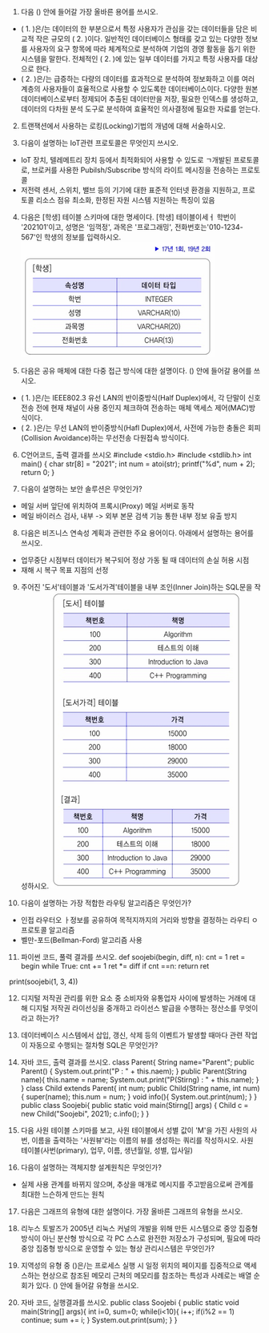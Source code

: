 01. 다음 () 안에 들어갈 가장 올바른 용어를 쓰시오.
- ( 1. )은/는 데이터의 한 부분으로서 특정 사용자가 관심을 갖는 데이터들을 담은 비교적 작은 규모의 ( 2. )이다. 일반적인 데이터베이스 형태를 갖고 있는 다양한 정보를 사용자의 요구 항목에 따라 체계적으로 분석하여 기업의 경영 활동을 돕기 위한 시스템을 말한다. 전체적인 ( 2. )에 있는 일부 데이터를 가지고 특정 사용자를 대상으로 한다.
- ( 2. )은/는 급증하는 다량의 데이터를 효과적으로 분석하여 정보화하고 이를 여러 계층의 사용자들이 효율적으로 사용할 수 있도록한 데이터베이스이다. 다양한 원본 데이터베이스로부터 정제되어 추출된 데이터만을 저장, 필요한 인덱스를 생성하고, 데이터의 다차원 분석 도구로 분석하여 효율적인 의사결정에 필요한 자료를 얻는다.


02. 트랜잭션에서 사용하는 로킹(Locking)기법의 개념에 대해 서술하시오.


03. 다음이 설명하는 IoT관련 프로토콜은 무엇인지 쓰시오.
- IoT 장치, 텔레메트리 장치 등에서 최적화되어 사용할 수 있도로 ㄱ개발된 프로토콜로, 브로커를 사용한 Pubilsh/Subscribe 방식의 라이트 메시징을 전송하는 프로토콜
- 저전력 센서, 스위치, 밸브 등의 기기에 대한 표준적 인터넷 환경을 지원하고, 프로토콜 리소스 점유 최소화, 한정된 자원 시스템 지원하는 특징이 있음


04. 다음은 [학생] 테이블 스키마에 대한 명세이다. [학생] 테이블이세ㅓ 학번이 '202101'이고, 성명은 '임꺽정', 과목은 '프로그래밍', 전화번호는'010-1234-567'인 학생의 정보를 입력하시오.
![alt text](image-5.png)


05. 다음은 공유 매체에 대한 다중 접근 방식에 대한 설명이다. () 안에 들어갈 용어를 쓰시오.
- ( 1. )은/는 IEEE802.3  유선 LAN의 반이중방식(Half Duplex)에서, 각 단말이 신호 전송 전에 현재 채널이 사용 중인지 체크하여 전송하는 매체 액세스 제어(MAC)방식이다.
- ( 2. )은/는 무선 LAN의 반이중방식(Hafl Duplex)에서, 사전에 가능한 충돌은 회피(Collision Avoidance)하는 무선전송 다원접속 방식이다.


06. C언어코드, 출력 결과를 쓰시오
#include <stdio.h>
#include <stdlib.h>
int main() {
    char str[8] = "2021";
    int num = atoi(str);
    printf("%d", num + 2);
    return 0;
}


07. 다음이 설명하는 보안 솔루션은 무엇인가?
- 메일 서버 앞단에 위치하여 프록시(Proxy) 메일 서버로 동작
- 메일 바이러스 검사, 내부 -> 외부 본문 검색 기능 통한 내부 정보 유출 방지


08. 다음은 비즈니스 연속성 계획과 관련한 주요 용어이다. 아래에서 설명하는 용어를 쓰시오.
- 업무중단 시점부터 데이터가 복구되어 정상 가동 될 때 데이터의 손실 허용 시점
- 재해 시 복구 목표 지점의 선정


09. 주어진 '도서'테이블과 '도서가격'테이블을 내부 조인(Inner Join)하는 SQL문을 작성하시오.
![alt text](image-6.png)


10. 다음이 설명하는 가장 적합한 라우팅 알고리즘은 무엇인가?
- 인접 라우터오 ㅏ정보를 공유하여 목적지까지의 거리와 방향을 결정하는 라우티 ㅇ프로토콜 알고리즘
- 벨만-포드(Bellman-Ford) 알고리즘 사용


11. 파이썬 코드, 풀력 결과를 쓰시오.
def soojebi(begin, diff, n):
    cnt = 1
    ret = begin
    while True:
        cnt += 1
        ret *= diff
        if cnt ==n:
        return ret

print(soojebi(1, 3, 4))


12. 디지털 저작권 관리를 위한 요소 중 소비자와 유통업자 사이에 발생하는 거래에 대해 디지털 저작권 라이선싱을 중개하고 라이선스 발급을 수행하는 정산소를 무엇이라고 하는가?


13. 데이터베이스 시스템에서 삽입, 갱신, 삭제 등의 이벤트가 발생할 때마다 관련 작업이 자동으로 수행되는 절차형 SQL은 무엇인가?


14. 자바 코드, 출력 결과를 쓰시오.
class Parent{
    String name="Parent";
    public Parent() {
        System.out.print("P : " + this.naem);
    }
    public Parent(String name){
        this.name = name;
        System.out.print("P(Stirng) : " + this.name);
    }
}
class Child extends Parent{
    int num;
    public Child(String name, int num){
        super(name);
        this.num = num;
    }
    void info(){
        System.out.print(num);
    }
}
public class Soojebi{
    public static void main(Stirng[] args) {
        Child c = new Child("Soojebi", 2021);
        c.info();
    }
}


15. 다음 사원 테이블 스키마를 보고, 사원 테이블에서 성별 값이 'M'을 가진 사원의 사번, 이름을 출력하는 '사원뷰'라는 이름의 뷰를 생성하는 쿼리를 작성하시오.
사원 테이블(사번(primary), 업무, 이름, 생년월일, 성별, 입사일)


16. 다음이 설명하는 객체지향 설계원칙은 무엇인가?
- 실제 사용 관계를 바뀌지 않으며, 추상을 매개로 메시지를 주고받음으로써 관계를 최대한 느슨하게 만드는 원칙


17. 다음은 그래프의 유형에 대한 설명이다. 가장 올바른 그래프의 유형을 쓰시오.


18. 리누스 토발즈가 2005년 리눅스 커널의 개발을 위해 만든 시스템으로 중앙 집중형 방식이 아닌 분산형 방식으로 각 PC 스스로 완전한 저장소가 구성되며, 필요에 따라 중앙 집중형 방식으로 운영할 수 있는 형상 관리시스템은 무엇인가?


19. 지역성의 유형 중 ()은/는 프로세스 실행 시 일정 위치의 페이지를 집중적으로 액세스하는 현상으로 참조된 메모리 근처의 메모리를 참조하는 특성과 사례로는 배열 순회가 있다. () 안에 들어갈 유형을 쓰시오.


20. 자바 코드, 실행결과를 쓰시오.
public class Soojebi {
    public static void main(String[] args){
        int i=0, sum=0;
        while(i<10){
            i++;
            if(i%2 == 1)
                continue;
            sum += i;
        }
        System.out.print(sum);
    }
}
